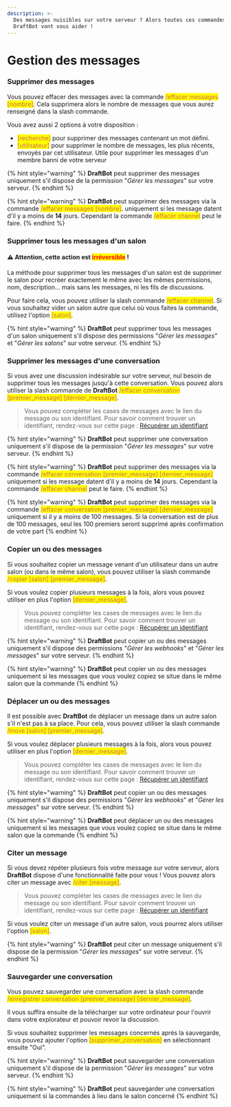 ```yaml
---
description: >-
  Des messages nuisibles sur votre serveur ? Alors toutes ces commandes de
  DraftBot vont vous aider !
---
```


# Gestion des messages

### Supprimer des messages

Vous pouvez effacer des messages avec la commande <mark style="color: #cd6e57;">/effacer messages \[nombre]</mark>. Cela supprimera alors le nombre de messages que vous aurez renseigné dans la slash commande.

Vous avez aussi 2 options à votre disposition :

* <mark style="color: #cd6e57;">\[recherche]</mark> pour supprimer des messages contenant un mot défini.
* <mark style="color: #cd6e57;">\[utilisateur]</mark> pour supprimer le nombre de messages, les plus récents, envoyés par cet utilisateur. Utile pour supprimer les messages d'un membre banni de votre serveur

{% hint style="warning" %}
**DraftBot** peut supprimer des messages uniquement s'il dispose de la permission "_Gérer les messages_" sur votre serveur.
{% endhint %}

{% hint style="warning" %}
**DraftBot** peut supprimer des messages via la commande <mark style="color: #cd6e57;">/effacer messages \[nombre]</mark>. uniquement si les message datent d'il y a moins de **14** jours. Cependant la commande <mark style="color: #cd6e57;">/effacer channel</mark> peut le faire.
{% endhint %}

### Supprimer tous les messages d'un salon

#### :warning: Attention, cette action est <mark style="color:red;">**irréversible**</mark> !

La méthode pour supprimer tous les messages d'un salon est de supprimer le salon pour recréer exactement le même avec les mêmes permissions, nom, description... mais sans les messages, ni les fils de discussions.

Pour faire cela, vous pouvez utiliser la slash commande <mark style="color: #cd6e57;">/effacer channel</mark>. Si vous souhaitez vider un salon autre que celui où vous faites la commande, utilisez l'option <mark style="color: #cd6e57;">\[salon]</mark>.

{% hint style="warning" %}
**DraftBot** peut supprimer tous les messages d'un salon uniquement s'il dispose des permissions "_Gérer les messages_" et "_Gérer les salons_" sur votre serveur.
{% endhint %}

### Supprimer les messages d'une conversation

Si vous avez une discussion indésirable sur votre serveur, nul besoin de supprimer tous les messages jusqu'à cette conversation. Vous pouvez alors utiliser la slash commande de **DraftBot** <mark style="color: #cd6e57;">/effacer conversation \[premier\_message] \[dernier\_message]</mark>.

> Vous pouvez compléter les cases de messages avec le lien du message ou son identifiant. Pour savoir comment trouver un identifiant, rendez-vous sur cette page : [Récupérer un identifiant](../autres/recuperer-un-identifiant.md)

{% hint style="warning" %}
**DraftBot** peut supprimer une conversation uniquement s'il dispose de la permission "_Gérer les messages_" sur votre serveur.
{% endhint %}

{% hint style="warning" %}
**DraftBot** peut supprimer des messages via la commande <mark style="color: #cd6e57;">/effacer conversation \[premier\_message] \[dernier\_message]</mark> uniquement si les message datent d'il y a moins de **14** jours. Cependant la commande <mark style="color: #cd6e57;">/effacer channel</mark> peut le faire.
{% endhint %}

{% hint style="warning" %}
**DraftBot** peut supprimer des messages via la commande <mark style="color: #cd6e57;">/effacer conversation \[premier\_message] \[dernier\_message]</mark> uniquement si il y a moins de 100 messages. Si la conversation est de  plus de 100 messages, seul les 100 premiers seront supprimé après confirmation de votre part
{% endhint %}

### Copier un ou des messages

Si vous souhaitez copier un message venant d'un utilisateur dans un autre salon (ou dans le même salon), vous pouvez utiliser la slash commande <mark style="color: #cd6e57;">/copier \[salon] \[premier\_message]</mark>.

Si vous voulez copier plusieurs messages à la fois, alors vous pouvez utiliser en plus l'option <mark style="color: #cd6e57;">\[dernier\_message]</mark>.

> Vous pouvez compléter les cases de messages avec le lien du message ou son identifiant. Pour savoir comment trouver un identifiant, rendez-vous sur cette page : [Récupérer un identifiant](../autres/recuperer-un-identifiant.md)

{% hint style="warning" %}
**DraftBot** peut copier un ou des messages uniquement s'il dispose des permissions "_Gérer les webhooks_" et "_Gérer les messages_" sur votre serveur.
{% endhint %}

{% hint style="warning" %}
**DraftBot** peut copier un ou des messages uniquement si les messages que vous voulez copiez se situe dans le même salon que la commande
{% endhint %}

### Déplacer un ou des messages

Il est possible avec **DraftBot** de déplacer un message dans un autre salon s'il n'est pas à sa place. Pour cela, vous pouvez utiliser la slash commande <mark style="color: #cd6e57;">/move \[salon] \[premier\_message]</mark>.

Si vous voulez déplacer plusieurs messages à la fois, alors vous pouvez utiliser en plus l'option <mark style="color: #cd6e57;">\[dernier\_message]</mark>.

> Vous pouvez compléter les cases de messages avec le lien du message ou son identifiant. Pour savoir comment trouver un identifiant, rendez-vous sur cette page : [Récupérer un identifiant](../autres/recuperer-un-identifiant.md)

{% hint style="warning" %}
**DraftBot** peut copier un ou des messages uniquement s'il dispose des permissions "_Gérer les webhooks_" et "_Gérer les messages_" sur votre serveur.
{% endhint %}

{% hint style="warning" %}
**DraftBot** peut déplacer un ou des messages uniquement si les messages que vous voulez copiez se situe dans le même salon que la commande
{% endhint %}

### Citer un message

Si vous devez répéter plusieurs fois votre message sur votre serveur, alors **DraftBot** dispose d'une fonctionnalité faite pour vous ! Vous pouvez alors citer un message avec <mark style="color: #cd6e57;">/citer \[message]</mark>.

> Vous pouvez compléter les cases de messages avec le lien du message ou son identifiant. Pour savoir comment trouver un identifiant, rendez-vous sur cette page : [Récupérer un identifiant](../autres/recuperer-un-identifiant.md)

Si vous voulez citer un message d'un autre salon, vous pourrez alors utiliser l'option <mark style="color: #cd6e57;">\[salon]</mark>.

{% hint style="warning" %}
**DraftBot** peut citer un message uniquement s'il dispose de la permission "_Gérer les messages_" sur votre serveur.
{% endhint %}

### Sauvegarder une conversation

Vous pouvez sauvegarder une conversation avec la slash commande <mark style="color: #cd6e57;">/enregistrer conversation \[premier\_message] \[dernier\_message]</mark>.

Il vous suffira ensuite de la télécharger sur votre ordinateur pour l'ouvrir dans votre explorateur et pouvoir revoir la discussion.

Si vous souhaitez supprimer les messages concernés après la sauvegarde, vous pouvez ajouter l'option <mark style="color: #cd6e57;">\[supprimer\_conversation]</mark> en sélectionnant ensuite "Oui".

{% hint style="warning" %}
**DraftBot** peut sauvegarder une conversation uniquement s'il dispose de la permission "_Gérer les messages_" sur votre serveur.
{% endhint %}

{% hint style="warning" %}
**DraftBot** peut sauvegarder une conversation uniquement si la commandes à lieu dans le salon concerné
{% endhint %}